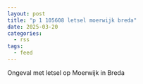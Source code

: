 ```yaml
---
layout: post
title: "p 1 105608 letsel moerwijk breda"
date: 2025-03-20
categories: 
  - rss
tags: 
  - feed
---
```


Ongeval met letsel op Moerwijk in Breda
